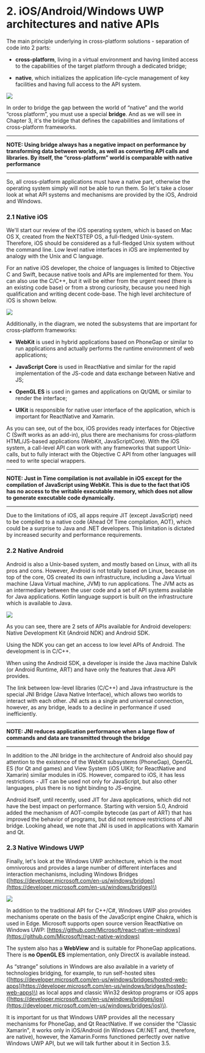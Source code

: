 # 2. iOS/Android/Windows UWP architectures and native APIs

The main principle underlying in cross-platform solutions - separation of code into 2 parts:

* **cross-platform**, living in a virtual environment and having limited access to the capabilities of the target platform through a dedicated bridge;

* **native**, which initializes the application life-cycle management of key facilities and having full access to the API system.

![](.gitbook/assets/image30png.png)

In order to bridge the gap between the world of “native” and the world “cross platform”, you must use a special **bridge**. And as we will see in Chapter 3, it's the bridge that defines the capabilities and limitations of cross-platform frameworks.

---

**NOTE: Using bridge always has a negative impact on performance by transforming data between worlds, as well as converting API calls and libraries. By itself, the “cross-platform” world is comparable with native performance**

---

So, all cross-platform applications must have a native part, otherwise the operating system simply will not be able to run them. So let's take a closer look at what API systems and mechanisms are provided by the iOS, Android and Windows.

### 2.1 Native iOS

We'll start our review of the iOS operating system, which is based on Mac OS X, created from the NeXTSTEP OS, a full-fledged Unix-system. Therefore, iOS should be considered as a full-fledged Unix system without the command line. Low level native interfaces in iOS are implemented by analogy with the Unix and C language.

For an native iOS developer, the choice of languages is limited to Objective C and Swift, because native tools and APIs are implemented for them. You can also use the C/C++, but it will be either from the urgent need \(there is an existing code base\) or from a strong curiosity, because you need high qualification and writing decent code-base. The high level architecture of iOS is shown below.


![](.gitbook/assets/image44png.png)

Additionally, in the diagram, we noted the subsystems that are important for cross-platform frameworks:

* **WebKit** is used in hybrid applications based on PhoneGap or similar to run applications and actually performs the runtime environment of web applications;

* **JavaScript Core** is used in ReactNative and similar for the rapid implementation of the JS-code and data exchange between Native and JS;

* **OpenGL ES** is used in games and applications on Qt/QML or similar to render the interface;

* **UIKit** is responsible for native user interface of the application, which is important for ReactNative and Xamarin.

As you can see, out of the box, iOS provides ready interfaces for Objective C \(Swift works as an add-in\), plus there are mechanisms for cross-platform HTML/JS-based applications \(WebKit, JavaScriptCore\). With the iOS system, a call-level API can work with any frameworks that support Unix-calls, but to fully interact with the Objective C API from other languages will need to write special wrappers.

---

**NOTE: Just in Time compilation is not available in iOS except for the compilation of JavaScript using WebKit. This is due to the fact that iOS has no access to the writable executable memory, which does not allow to generate executable code dynamically.**

---

Due to the limitations of iOS, all apps require JIT \(except JavaScript\) need to be compiled to a native code \(Ahead Of Time compilation, AOT\), which could be a surprise to Java and .NET developers. This limitation is dictated by increased security and performance requirements.

### 2.2 Native Android

Android is also a Unix-based system, and mostly based on Linux, with all its pros and cons. However, Android is not totally based on Linux, because on top of the core, OS created its own infrastructure, including a Java Virtual machine \(Java Virtual machine, JVM\) to run applications. The JVM acts as an intermediary between the user code and a set of API systems available for Java applications. Kotlin language support is built on the infrastructure which is available to Java.

![](.gitbook/assets/image28png.png)

As you can see, there are 2 sets of APIs available for Android developers: Native Development Kit \(Android NDK\) and Android SDK.

Using the NDK you can get an access to low level APIs of Android. The development is in C/C++. 

When using the Android SDK, a developer is inside the Java machine Dalvik \(or Android Runtime, ART\) and have only the features that Java API provides.

The link between low-level libraries \(C/C++\) and Java infrastructure is the special JNI Bridge \(Java Native Interface\), which allows two worlds to interact with each other. JNI acts as a single and universal connection, however, as any bridge, leads to a decline in performance if used inefficiently.

---

**NOTE: JNI reduces application performance when a large flow of commands and data are transmitted through the bridge**

---

In addition to the JNI bridge in the architecture of Android also should pay attention to the existence of the WebKit subsystems \(PhoneGap\), OpenGL ES \(for Qt and games\) and View System \(iOS UIKit; for ReactNative and Xamarin\) similar modules in iOS. However, compared to iOS, it has less restrictions - JIT can be used not only for JavaScript, but also other languages, plus there is no tight binding to JS-engine. 

Android itself, until recently, used JIT for Java applications, which did not have the best impact on performance. Starting with version 5.0, Android added the mechanism of AOT-compile bytecode \(as part of ART\) that has improved the behavior of programs, but did not remove restrictions of JNI bridge. Looking ahead, we note that JNI is used in applications with Xamarin and Qt.

### 2.3 Native Windows UWP

Finally, let's look at the Windows UWP architecture, which is the most omnivorous and provides a large number of different interfaces and interaction mechanisms, including Windows Bridges \([https://developer.microsoft.com/en-us/windows/bridges](https://developer.microsoft.com/en-us/windows/bridges)\)

![](.gitbook/assets/image23png.png)

In addition to the traditional API for C++/C\#, Windows UWP also provides mechanisms operate on the basis of the JavaScript engine Chakra, which is used in Edge. Microsoft supports open source version ReactNative on Windows UWP: [https://github.com/Microsoft/react-native-windows](https://github.com/Microsoft/react-native-windows)

The system also has a **WebView** and is suitable for PhoneGap applications. There is **no OpenGL ES** implementation, only DirectX is available instead.

As “strange” solutions in Windows are also available in a variety of technologies bridging, for example, to run self-hosted sites \([https://developer.microsoft.com/en-us/windows/bridges/hosted-web-apps](https://developer.microsoft.com/en-us/windows/bridges/hosted-web-apps)\) as local apps and classic Win32 desktop programs or iOS apps \([https://developer.microsoft.com/en-us/windows/bridges/ios](https://developer.microsoft.com/en-us/windows/bridges/ios)\).

It is important for us that Windows UWP provides all the necessary mechanisms for PhoneGap, and Qt ReactNative. If we consider the "Classic Xamarin", it works only in iOS/Android \(in Windows C\#/.NET and, therefore, are native\), however, the Xamarin.Forms functioned perfectly over native Windows UWP API, but we will talk further about it in Section 3.5.
